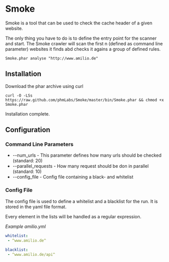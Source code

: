 # Smoke

Smoke is a tool that can be used to check the cache header of a given website.

The only thing you have to do is to define the entry point for the scanner and start. The Smoke crawler will scan the first n (defined as command line parameter) websites it finds abd checks it agains a group of defined rules.

```
Smoke.phar analyse "http://www.amilio.de"
```

## Installation

Download the phar archive using curl
```
curl -O -LSs https://raw.github.com/phmLabs/Smoke/master/bin/Smoke.phar && chmod +x Smoke.phar
```

Installation complete.

## Configuration

### Command Line Parameters

* --num_urls - This parameter defines how many urls should be checked (standard: 20)
* --parallel_requests - How many request should be don in parallel (standard: 10)
* --config_file - Config file containing a black- and whitelist

### Config File

The config file is used to define a whitelist and a blacklist for the run. It is stored in the yaml file format.

Every element in the lists will be handled as a regular expression.

*Example amilio.yml* 
```yaml
whitelist:
 - ^www.amilio.de^
 
blacklist: 
 - ^www.amilio.de/api^
```